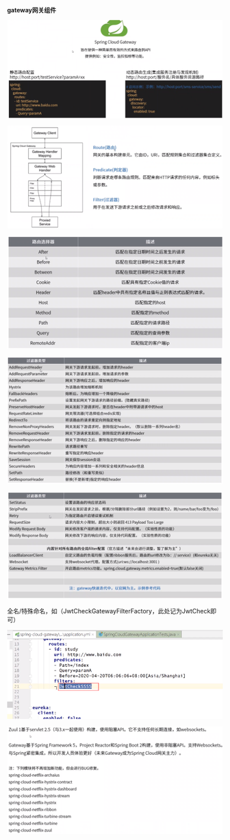 **gateway网关组件**



![](入门使用.png)



![](核心流程及概念.png)



![](内置路由选择器.png)



![](内置过滤器1.png)



![](内置过滤器2.png)



全名/特殊命名，如（JwtCheckGatewayFilterFactory，此处记为JwtCheck即可）

![](示例.png)



![](spring生态与netflix生态.png)

